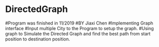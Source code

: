 # DirectedGraph
#Program was finished in 11/2019
#BY Jiaxi Chen
#Implementing Graph interface
#Input multiple City to the Program to setup the graph.
#Using graph to Simulate the Directed Graph and find the best path from start position to destination position. 
